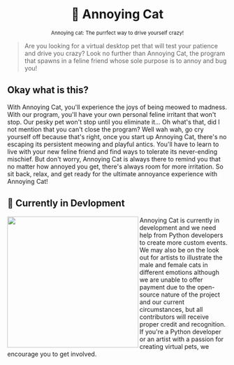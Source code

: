<div align="center">

  # 🐾 Annoying Cat
  
  <sub>Annoying cat: The purrfect way to drive yourself crazy!</sub>
  
</div>

> Are you looking for a virtual desktop pet that will test your patience and drive you crazy? Look no further than Annoying Cat, the program that spawns in a feline friend whose sole purpose is to annoy and bug you!

## Okay what is this?

With Annoying Cat, you'll experience the joys of being meowed to madness. With our program, you'll have your own personal feline irritant that won't stop. Our pesky pet won't stop until you eliminate it... Oh what's that, did I not mention that you can't close the program? Well wah wah, go cry yourself off because that's right, once you start up Annoying Cat, there's no escaping its persistent meowing and playful antics. You'll have to learn to live with your new feline friend and find ways to tolerate its never-ending mischief. But don't worry, Annoying Cat is always there to remind you that no matter how annoyed you get, there's always room for more irritation. So sit back, relax, and get ready for the ultimate annoyance experience with Annoying Cat!

## 🚧 Currently in Devlopment

<div align="left">
  
  <img align="left" width="300px" src="https://user-images.githubusercontent.com/66202304/224511320-552ae418-71be-43b3-8871-eff54d4d7892.png">
  
</div>

Annoying Cat is currently in development and we need help from Python developers to create more custom events. We may also be on the look out for artists to illustrate the male and female cats in different emotions although we are unable to offer payment due to the open-source nature of the project and our current circumstances, but all contributors will receive proper credit and recognition. If you're a Python developer or an artist with a passion for creating virtual pets, we encourage you to get involved.
